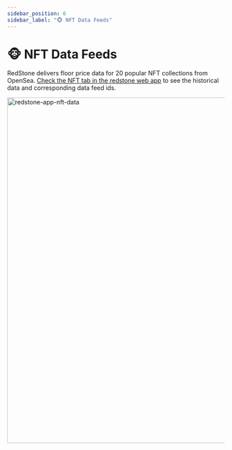 ```yaml
---
sidebar_position: 6
sidebar_label: "🐵 NFT Data Feeds"
---
```


# 🐵 NFT Data Feeds

RedStone delivers floor price data for 20 popular NFT collections from OpenSea. [Check the NFT tab in the redstone web app](https://app.redstone.finance/#/app/tokens?selected-tab=2) to see the historical data and corresponding data feed ids.

<img alt="redstone-app-nft-data" src="https://user-images.githubusercontent.com/48165439/187052331-a817eeae-7acf-4218-bce2-0917e8ea69ee.png" width="800" />

